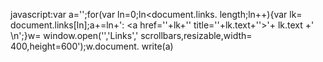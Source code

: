 javascript:var a='';for(var ln=0;ln<document.links. length;ln++){var lk= document.links[ln];a+=ln+': <a href=\''+lk+'\' title=\''+lk.text+'\'>'+ lk.text +'</a><br>\n';}w= window.open('','Links',' scrollbars,resizable,width= 400,height=600');w.document. write(a)